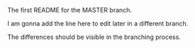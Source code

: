 The first README for the MASTER branch.

I am gonna add the line here to edit later in a different branch.

The differences should be visible in the branching process.